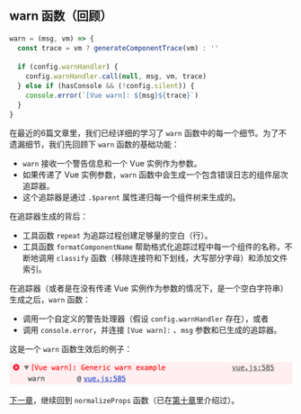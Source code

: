 ## warn 函数（回顾）

```javascript
warn = (msg, vm) => {
  const trace = vm ? generateComponentTrace(vm) : ''

  if (config.warnHandler) {
    config.warnHandler.call(null, msg, vm, trace)
  } else if (hasConsole && (!config.silent)) {
    console.error(`[Vue warn]: ${msg}${trace}`)
  }
}
```

在最近的6篇文章里，我们已经详细的学习了 `warn` 函数中的每一个细节。为了不遗漏细节，我们先回顾下 `warn` 函数的基础功能：

+ `warn` 接收一个警告信息和一个 Vue 实例作为参数。
+ 如果传递了 Vue 实例参数，`warn` 函数中会生成一个包含错误日志的组件层次追踪器。
+ 这个追踪器是通过 `.$parent` 属性递归每一个组件树来生成的。

在追踪器生成的背后：

+ 工具函数 `repeat` 为追踪过程创建足够量的空白（行）。
+ 工具函数 `formatComponentName` 帮助格式化追踪过程中每一个组件的名称，不断地调用 `classify` 函数（移除连接符和下划线，大写部分字母）和添加文件索引。

在追踪器（或者是在没有传递 Vue 实例作为参数的情况下，是一个空白字符串）生成之后，`warn` 函数：

+ 调用一个自定义的警告处理器（假设 `config.warnHandler` 存在），或者
+ 调用 `console.error`，并连接 `[Vue warn]:` 、`msg` 参数和已生成的追踪器。

这是一个 `warn` 函数生效后的例子：

![warn](./public/images/warn.png)

[下一章](https://github.com/ohhoney1/Vue.js-Source-Code-line-by-line/blob/master/docs/19-props-and-normalizeProps.md)，继续回到 `normalizeProps` 函数（已在[第十章](https://github.com/ohhoney1/Vue.js-Source-Code-line-by-line/blob/master/docs/10-the-normalizeProps-function-1.md)里介绍过）。
